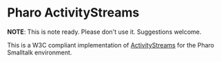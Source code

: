# Pharo ActivityStreams #
**NOTE**: This is note ready. Please don't use it. Suggestions welcome.
  
This is a W3C compliant implementation of [ActivityStreams](https://www.w3.org/TR/activitystreams-core) for the Pharo Smalltalk environment.
